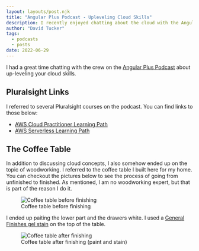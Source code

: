 ```yaml
---
layout: layouts/post.njk
title: "Angular Plus Podcast - Upleveling Cloud Skills"
description: I recently enjoyed chatting about the cloud with the Angular Plus Podcast crew.  Check out this episode for more information on how frontend developers can uplevel their cloud skills.
author: "David Tucker"
tags: 
  - podcasts
  - posts
date: 2022-06-29
---
```


I had a great time chatting with the crew on the [Angular Plus Podcast](https://www.spreaker.com/show/angular-show) about up-leveling your cloud skills.

## Pluralsight Links

I referred to several Pluralsight courses on the podcast.  You can find links to those below:

- [AWS Cloud Practitioner Learning Path](https://pluralsight.pxf.io/k7j0N)
- [AWS Serverless Learning Path](https://pluralsight.pxf.io/OReqan)

## The Coffee Table

In addition to discussing cloud concepts, I also somehow ended up on the topic of woodworking.  I referred to the coffee table I built here for my home.  You can checkout the pictures below to see the process of going from unfinished to finished.  As mentioned, I am no woodworking expert, but that is part of the reason I do it.

<figure>
<img src="/images/blog/2022-coffee-table-before.jpg" alt="Coffee table before finishing" />
<figcaption>Coffee table before finishing</figcaption></figure>

I ended up paiting the lower part and the drawers white.  I used a [General Finishes gel stain](https://generalfinishes.com/wood-finishes-retail/oil-based-wood-stains-sealers/gel-stains) on the top of the table.

<figure>
<img src="/images/blog/2022-coffee-table-after.jpg" alt="Coffee table after finishing" />
<figcaption>Coffee table after finishing (paint and stain)</figcaption></figure>
